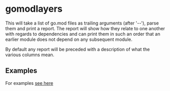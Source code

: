 <!-- Created by mkdoc DO NOT EDIT. -->

# gomodlayers

This will take a list of go\.mod files as trailing arguments \(after
&apos;\-\-&apos;\), parse them and print a report\. The report will show how
they relate to one another with regards to dependencies and can print them in
such an order that an earlier module does not depend on any subsequent module\.

By default any report will be preceded with a description of what the various
columns mean\.





## Examples
For examples [see here](_gomodlayers.EXAMPLES.md)
